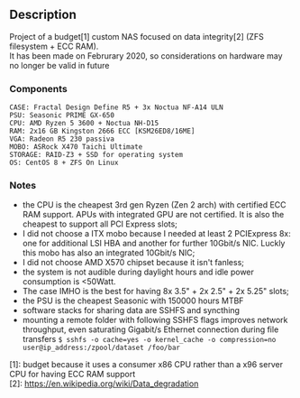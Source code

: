 ## Description
Project of a budget[1] custom NAS focused on data integrity[2] (ZFS filesystem + ECC RAM). \
It has been made on Februrary 2020, so considerations on hardware may no longer be valid in future

### Components

```
CASE: Fractal Design Define R5 + 3x Noctua NF-A14 ULN
PSU: Seasonic PRIME GX-650
CPU: AMD Ryzen 5 3600 + Noctua NH-D15
RAM: 2x16 GB Kingston 2666 ECC [KSM26ED8/16ME]
VGA: Radeon R5 230 passiva
MOBO: ASRock X470 Taichi Ultimate
STORAGE: RAID-Z3 + SSD for operating system
OS: CentOS 8 + ZFS On Linux
```

### Notes
- the CPU is the cheapest 3rd gen Ryzen (Zen 2 arch) with certified ECC RAM support. APUs with integrated GPU are not certified. It is also the cheapest to support all PCI Express slots;
- I did not choose a ITX mobo because I needed at least 2 PCIExpress 8x: one for additional LSI HBA and another for further 10Gbit/s NIC. Luckly this mobo has also an integrated 10Gbit/s NIC;
- I did not choose AMD X570 chipset because it isn't fanless;
- the system is not audible during daylight hours and idle power consumption is <50Watt.
- The case IMHO is the best for having 8x 3.5" + 2x 2.5" + 2x 5.25" slots;
- the PSU is the cheapest Seasonic with 150000 hours MTBF
- software stacks for sharing data are SSHFS and syncthing
- mounting a remote folder with following SSHFS flags improves network throughput, even saturating Gigabit/s Ethernet connection during file transfers `$ sshfs -o cache=yes -o kernel_cache -o compression=no user@ip_address:/zpool/dataset /foo/bar`


[1]: budget because it uses a consumer x86 CPU rather than a x96 server CPU for having ECC RAM support  
[2]: https://en.wikipedia.org/wiki/Data_degradation
